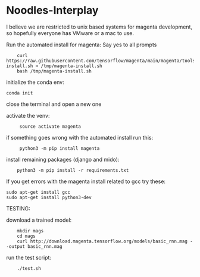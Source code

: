 # Noodles-Interplay

I believe we are restricted to unix based systems for magenta development, so hopefully everyone has VMware or a mac to use.

Run the automated install for magenta: 
        Say yes to all prompts

        curl https://raw.githubusercontent.com/tensorflow/magenta/main/magenta/tools/magenta-install.sh > /tmp/magenta-install.sh
        bash /tmp/magenta-install.sh

initialize the conda env:

    conda init
    
close the terminal and open a new one

activate the venv:

         source activate magenta
           
  if something goes wrong with the automated install run this:
   
         python3 -m pip install magenta

install remaining packages (django and mido):

        python3 -m pip install -r requirements.txt
    
    
    
    
If you get errors with the magenta install related to gcc try these:

    sudo apt-get install gcc
    sudo apt-get install python3-dev


TESTING:

download a trained model:
        
        mkdir mags
        cd mags
        curl http://download.magenta.tensorflow.org/models/basic_rnn.mag --output basic_rnn.mag
        
run the test script:

        ./test.sh
